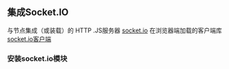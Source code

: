 ## 集成Socket.IO

与节点集成（或装载）的 HTTP .JS服务器 [socket.io](https://github.com/socketio/socket.io)
在浏览器端加载的客户端库 [socket.io客户端](https://github.com/socketio/socket.io-client)

### 安装socket.io模块